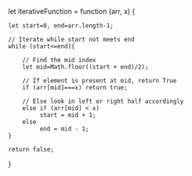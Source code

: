 let iterativeFunction = function (arr, x) { 
   
    let start=0, end=arr.length-1; 
          
    // Iterate while start not meets end 
    while (start<=end){ 
  
        // Find the mid index 
        let mid=Math.floor((start + end)/2); 
   
        // If element is present at mid, return True 
        if (arr[mid]===x) return true; 
  
        // Else look in left or right half accordingly 
        else if (arr[mid] < x)  
             start = mid + 1; 
        else
             end = mid - 1; 
    } 
   
    return false; 
} 
